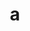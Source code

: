 ---
layout: cake
title:  a
type: cake
bannerimg: /banners/cakebanner
comic: cake_37.png
name: Nephew
hovertext: heh heh
next: 38
prev: 36
---